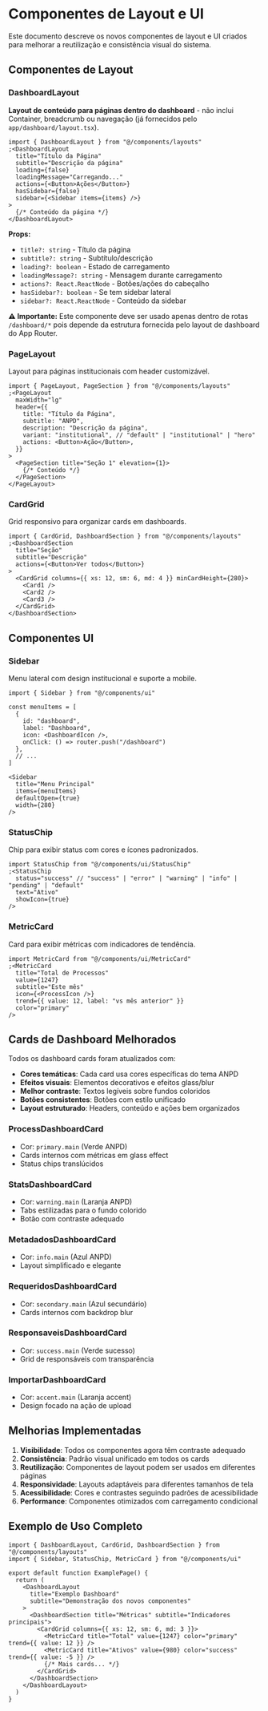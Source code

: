 # Componentes de Layout e UI

Este documento descreve os novos componentes de layout e UI criados para melhorar a reutilização e consistência visual do sistema.

## Componentes de Layout

### DashboardLayout

**Layout de conteúdo para páginas dentro do dashboard** - não inclui Container, breadcrumb ou navegação (já fornecidos pelo `app/dashboard/layout.tsx`).

```tsx
import { DashboardLayout } from "@/components/layouts"
;<DashboardLayout
  title="Título da Página"
  subtitle="Descrição da página"
  loading={false}
  loadingMessage="Carregando..."
  actions={<Button>Ações</Button>}
  hasSidebar={false}
  sidebar={<Sidebar items={items} />}
>
  {/* Conteúdo da página */}
</DashboardLayout>
```

**Props:**

- `title?: string` - Título da página
- `subtitle?: string` - Subtítulo/descrição
- `loading?: boolean` - Estado de carregamento
- `loadingMessage?: string` - Mensagem durante carregamento
- `actions?: React.ReactNode` - Botões/ações do cabeçalho
- `hasSidebar?: boolean` - Se tem sidebar lateral
- `sidebar?: React.ReactNode` - Conteúdo da sidebar

**⚠️ Importante:** Este componente deve ser usado apenas dentro de rotas `/dashboard/*` pois depende da estrutura fornecida pelo layout de dashboard do App Router.

### PageLayout

Layout para páginas institucionais com header customizável.

```tsx
import { PageLayout, PageSection } from "@/components/layouts"
;<PageLayout
  maxWidth="lg"
  header={{
    title: "Título da Página",
    subtitle: "ANPD",
    description: "Descrição da página",
    variant: "institutional", // "default" | "institutional" | "hero"
    actions: <Button>Ação</Button>,
  }}
>
  <PageSection title="Seção 1" elevation={1}>
    {/* Conteúdo */}
  </PageSection>
</PageLayout>
```

### CardGrid

Grid responsivo para organizar cards em dashboards.

```tsx
import { CardGrid, DashboardSection } from "@/components/layouts"
;<DashboardSection
  title="Seção"
  subtitle="Descrição"
  actions={<Button>Ver todos</Button>}
>
  <CardGrid columns={{ xs: 12, sm: 6, md: 4 }} minCardHeight={280}>
    <Card1 />
    <Card2 />
    <Card3 />
  </CardGrid>
</DashboardSection>
```

## Componentes UI

### Sidebar

Menu lateral com design institucional e suporte a mobile.

```tsx
import { Sidebar } from "@/components/ui"

const menuItems = [
  {
    id: "dashboard",
    label: "Dashboard",
    icon: <DashboardIcon />,
    onClick: () => router.push("/dashboard")
  },
  // ...
]

<Sidebar
  title="Menu Principal"
  items={menuItems}
  defaultOpen={true}
  width={280}
/>
```

### StatusChip

Chip para exibir status com cores e ícones padronizados.

```tsx
import StatusChip from "@/components/ui/StatusChip"
;<StatusChip
  status="success" // "success" | "error" | "warning" | "info" | "pending" | "default"
  text="Ativo"
  showIcon={true}
/>
```

### MetricCard

Card para exibir métricas com indicadores de tendência.

```tsx
import MetricCard from "@/components/ui/MetricCard"
;<MetricCard
  title="Total de Processos"
  value={1247}
  subtitle="Este mês"
  icon={<ProcessIcon />}
  trend={{ value: 12, label: "vs mês anterior" }}
  color="primary"
/>
```

## Cards de Dashboard Melhorados

Todos os dashboard cards foram atualizados com:

- **Cores temáticas**: Cada card usa cores específicas do tema ANPD
- **Efeitos visuais**: Elementos decorativos e efeitos glass/blur
- **Melhor contraste**: Textos legíveis sobre fundos coloridos
- **Botões consistentes**: Botões com estilo unificado
- **Layout estruturado**: Headers, conteúdo e ações bem organizados

### ProcessDashboardCard

- Cor: `primary.main` (Verde ANPD)
- Cards internos com métricas em glass effect
- Status chips translúcidos

### StatsDashboardCard

- Cor: `warning.main` (Laranja ANPD)
- Tabs estilizadas para o fundo colorido
- Botão com contraste adequado

### MetadadosDashboardCard

- Cor: `info.main` (Azul ANPD)
- Layout simplificado e elegante

### RequeridosDashboardCard

- Cor: `secondary.main` (Azul secundário)
- Cards internos com backdrop blur

### ResponsaveisDashboardCard

- Cor: `success.main` (Verde sucesso)
- Grid de responsáveis com transparência

### ImportarDashboardCard

- Cor: `accent.main` (Laranja accent)
- Design focado na ação de upload

## Melhorias Implementadas

1. **Visibilidade**: Todos os componentes agora têm contraste adequado
2. **Consistência**: Padrão visual unificado em todos os cards
3. **Reutilização**: Componentes de layout podem ser usados em diferentes páginas
4. **Responsividade**: Layouts adaptáveis para diferentes tamanhos de tela
5. **Acessibilidade**: Cores e contrastes seguindo padrões de acessibilidade
6. **Performance**: Componentes otimizados com carregamento condicional

## Exemplo de Uso Completo

```tsx
import { DashboardLayout, CardGrid, DashboardSection } from "@/components/layouts"
import { Sidebar, StatusChip, MetricCard } from "@/components/ui"

export default function ExamplePage() {
  return (
    <DashboardLayout
      title="Exemplo Dashboard"
      subtitle="Demonstração dos novos componentes"
    >
      <DashboardSection title="Métricas" subtitle="Indicadores principais">
        <CardGrid columns={{ xs: 12, sm: 6, md: 3 }}>
          <MetricCard title="Total" value={1247} color="primary" trend={{ value: 12 }} />
          <MetricCard title="Ativos" value={980} color="success" trend={{ value: -5 }} />
          {/* Mais cards... */}
        </CardGrid>
      </DashboardSection>
    </DashboardLayout>
  )
}
```
